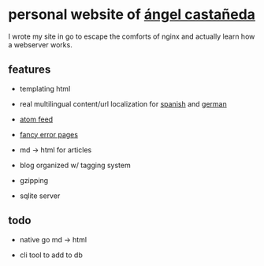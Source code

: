 # personal website of [ángel castañeda](https://www.angel-castaneda.com)

I wrote my site in go to escape the comforts of nginx and actually learn how a
webserver works.

## features

* templating html

* real multilingual content/url localization for
  [spanish](https://es.angel-castaneda.com) and
  [german](https://de.angel-castaneda.com)

* [atom feed](https://www.angel-castaneda.com/atom.xml)

* [fancy error pages](https://www.angel-castaneda.com/page/doesnt/exist)

* md -> html for articles

* blog organized w/ tagging system

* gzipping

* sqlite server

## todo

* native go md -> html

* cli tool to add to db
